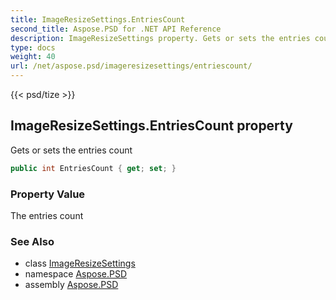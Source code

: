```yaml
---
title: ImageResizeSettings.EntriesCount
second_title: Aspose.PSD for .NET API Reference
description: ImageResizeSettings property. Gets or sets the entries count
type: docs
weight: 40
url: /net/aspose.psd/imageresizesettings/entriescount/
---
```

{{< psd/tize >}}
## ImageResizeSettings.EntriesCount property

Gets or sets the entries count

```csharp
public int EntriesCount { get; set; }
```

### Property Value

The entries count

### See Also

* class [ImageResizeSettings](../)
* namespace [Aspose.PSD](../../../aspose.psd/)
* assembly [Aspose.PSD](../../../)


